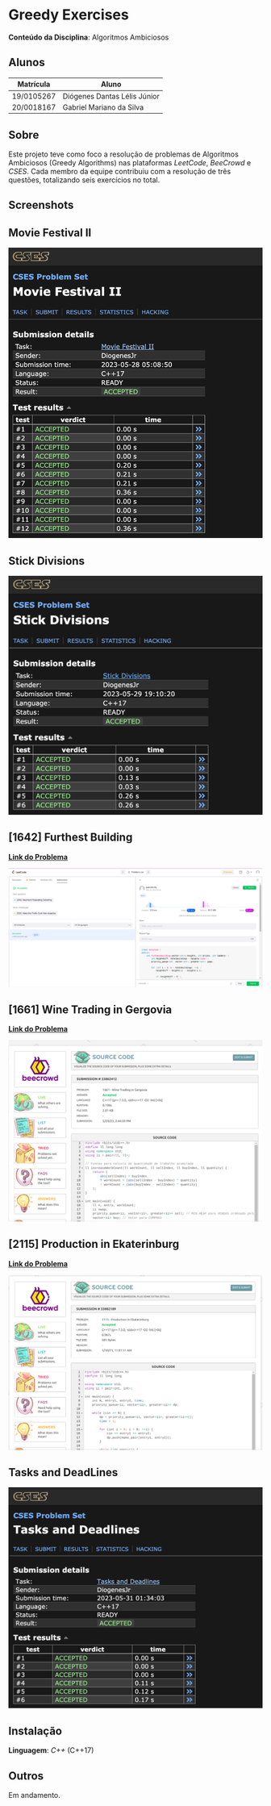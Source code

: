# Greedy Exercises

**Conteúdo da Disciplina**: Algoritmos Ambiciosos<br>

## Alunos

|Matrícula | Aluno |
| -- | -- |
| 19/0105267  |  Diógenes Dantas Lélis Júnior |
| 20/0018167  |  Gabriel Mariano da Silva |

## Sobre

Este projeto teve como foco a resolução de problemas de Algoritmos Ambiciosos (Greedy Algorithms) nas plataformas *LeetCode*, *BeeCrowd* e *CSES*. Cada membro da equipe contribuiu com a resolução de três questões, totalizando seis exercícios no total.

## Screenshots

## Movie Festival II

![Movie Festival II - CSES](./assets/CSES_MovieIntervalII.png)

## Stick Divisions

![Stick Divisions - CSES](./assets/CSES_StickDivisions.png)

## [1642] Furthest Building

[**Link do Problema**](https://leetcode.com/problems/furthest-building-you-can-reach/)

![1642 - Furthest Building - LeetCode](./assets/1642_FurthestBuilding.png)

## [1661] Wine Trading in Gergovia

[**Link do Problema**](https://www.beecrowd.com.br/judge/en/problems/view/1661)

![1661 - Wine Trading in Gergovia - BeeCrowd](./assets/1661_WineTradingGergovia.png)

## [2115] Production in Ekaterinburg

[**Link do Problema**](https://www.beecrowd.com.br/judge/en/problems/view/2115)

![2115 - Production in Ekaterinburg - BeeCrowd](./assets/2115_ProductionEkaterinburg.png)

## Tasks and DeadLines

![Tasks and DeadLines - CSES](./assets/CSES_Tasks&Deadlines.png)


## Instalação

**Linguagem**: *C++* (C++17)<br>

## Outros

Em andamento.
